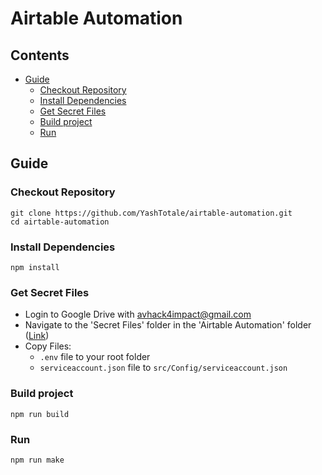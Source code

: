 # Airtable Automation <!-- omit in toc -->

## Contents <!-- omit in toc -->

- [Guide](#guide)
  - [Checkout Repository](#checkout-repository)
  - [Install Dependencies](#install-dependencies)
  - [Get Secret Files](#get-secret-files)
  - [Build project](#build-project)
  - [Run](#run)

## Guide

### Checkout Repository

```shell
git clone https://github.com/YashTotale/airtable-automation.git
cd airtable-automation
```

### Install Dependencies

```shell
npm install
```

### Get Secret Files

- Login to Google Drive with avhack4impact@gmail.com
- Navigate to the 'Secret Files' folder in the 'Airtable Automation' folder ([Link](https://drive.google.com/drive/folders/1kcdNls8krOBnIpDNls-hBxsc3yjfPiiB))
- Copy Files:
  - `.env` file to your root folder
  - `serviceaccount.json` file to `src/Config/serviceaccount.json`

### Build project

```shell
npm run build
```

### Run

```shell
npm run make
```
